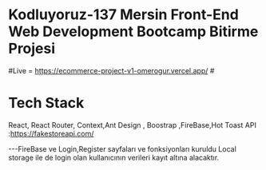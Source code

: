 # Kodluyoruz-137 Mersin Front-End Web Development Bootcamp Bitirme Projesi

#Live =  https://ecommerce-project-v1-omerogur.vercel.app/ #

# Tech Stack # 
React, React Router, Context,Ant Design , Boostrap ,FireBase,Hot Toast API :https://fakestoreapi.com/

 
---FireBase ve Login,Register sayfaları ve fonksiyonları kuruldu Local storage ile de login olan kullanıcının verileri kayıt altına alacaktır.
